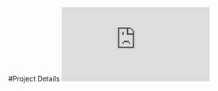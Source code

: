 #Project Details
![Project Details](https://github.com/abdelrahmankhedr0/Seven_Segment_Controller/blob/main/Project_Details.pdf)
